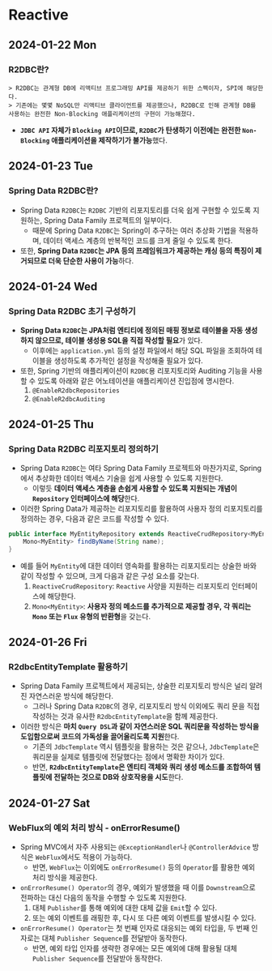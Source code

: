# Reactive
## 2024-01-22 Mon
### R2DBC란?
```
> R2DBC는 관계형 DB에 리액티브 프로그래밍 API를 제공하기 위한 스펙이자, SPI에 해당한다.
> 기존에는 몇몇 NoSQL만 리액티브 클라이언트를 제공했으나, R2DBC로 인해 관계형 DB를 사용하는 완전한 Non-Blocking 애플리케이션의 구현이 가능해졌다.
```
* **`JDBC API` 자체가 `Blocking API`이므로, `R2DBC`가 탄생하기 이전에는 완전한 `Non-Blocking` 애플리케이션을 제작하기가 불가능**했다.

## 2024-01-23 Tue
### Spring Data R2DBC란?
* Spring Data `R2DBC`는 `R2DBC` 기반의 리포지토리를 더욱 쉽게 구현할 수 있도록 지원하는, Spring Data Family 프로젝트의 일부이다.
  * 때문에 Spring Data `R2DBC`는 Spring이 추구하는 여러 추상화 기법을 적용하며, 데이터 액세스 계층의 반복적인 코드를 크게 줄일 수 있도록 한다.
* 또한, **Spring Data `R2DBC`는 JPA 등의 프레임워크가 제공하는 캐싱 등의 특징이 제거되므로 더욱 단순한 사용이 가능**하다.

## 2024-01-24 Wed
### Spring Data R2DBC 초기 구성하기
* **Spring Data `R2DBC`는 JPA처럼 엔티티에 정의된 매핑 정보로 테이블을 자동 생성하지 않으므로, 테이블 생성용 SQL을 직접 작성할 필요**가 있다.
  * 이후에는 `application.yml` 등의 설정 파일에서 해당 SQL 파일을 조회하여 테이블을 생성하도록 추가적인 설정을 작성해줄 필요가 있다.
* 또한, Spring 기반의 애플리케이션이 `R2DBC`용 리포지토리와 Auditing 기능을 사용할 수 있도록 아래와 같은 어노테이션을 애플리케이션 진입점에 명시한다.
  1. `@EnableR2dbcRepositories`
  2. `@EnableR2dbcAuditing`

## 2024-01-25 Thu
### Spring Data R2DBC 리포지토리 정의하기
* Spring Data `R2DBC`는 여타 Spring Data Family 프로젝트와 마찬가지로, Spring에서 추상화한 데이터 액세스 기술을 쉽게 사용할 수 있도록 지원한다.
  * 이렇듯 **데이터 액세스 계층을 손쉽게 사용할 수 있도록 지원되는 개념이 `Repository` 인터페이스에 해당**한다.
* 이러한 Spring Data가 제공하는 리포지토리를 활용하여 사용자 정의 리포지토리를 정의하는 경우, 다음과 같은 코드를 작성할 수 있다.
```Java
public interface MyEntityRepository extends ReactiveCrudRepository<MyEntity, Long> {
    Mono<MyEntity> findByName(String name);
}
```
* 예를 들어 `MyEntity`에 대한 데이터 영속화를 활용하는 리포지토리는 상술한 바와 같이 작성할 수 있으며, 크게 다음과 같은 구성 요소를 갖는다.
  1. `ReactiveCrudRepository`: `Reactive` 사양을 지원하는 리포지토리 인터페이스에 해당한다.
  2. `Mono<MyEntity>`: **사용자 정의 메소드를 추가적으로 제공할 경우, 각 쿼리는 `Mono` 또는 `Flux` 유형의 반환형**을 갖는다.

## 2024-01-26 Fri
### R2dbcEntityTemplate 활용하기
* Spring Data Family 프로젝트에서 제공되는, 상술한 리포지토리 방식은 널리 알려진 자연스러운 방식에 해당한다.
  * 그러나 Spring Data `R2DBC`의 경우, 리포지토리 방식 이외에도 쿼리 문을 직접 작성하는 것과 유사한 `R2dbcEntityTemplate`을 함께 제공한다.
* 이러한 방식은 **마치 `Query DSL`과 같이 자연스러운 SQL 쿼리문을 작성하는 방식을 도입함으로써 코드의 가독성을 끌어올리도록 지원**한다.
  * 기존의 `JdbcTemplate` 역시 템플릿을 활용하는 것은 같으나, `JdbcTemplate`은 쿼리문을 실제로 템플릿에 전달했다는 점에서 명확한 차이가 있다.
  * 반면, **`R2dbcEntityTemplate`은 엔티티 객체와 쿼리 생성 메소드를 조합하여 템플릿에 전달하는 것으로 DB와 상호작용을 시도**한다.

## 2024-01-27 Sat
### WebFlux의 예외 처리 방식 - onErrorResume()
* Spring MVC에서 자주 사용되는 `@ExceptionHandler`나 `@ControllerAdvice` 방식은 `WebFlux`에서도 적용이 가능하다.
  * 반면, `WebFlux`는 이외에도 `onErrorResume()` 등의 `Operator`를 활용한 예외 처리 방식을 제공한다.
* `onErrorResume() Operator`의 경우, 예외가 발생했을 때 이를 `Downstream`으로 전파하는 대신 다음의 동작을 수행할 수 있도록 지원한다.
  1. 대체 `Publisher`를 통해 예외에 대한 대체 값을 `Emit`할 수 있다.
  2. 또는 예외 이벤트를 래핑한 후, 다시 또 다른 예외 이벤트를 발생시킬 수 있다.
* `onErrorResume() Operator`는 첫 번째 인자로 대응되는 예외 타입을, 두 번째 인자로는 대체 `Publisher Sequence`를 전달받아 동작한다.
  * 반면, 예외 타입 인자를 생략한 경우에는 모든 예외에 대해 활용될 대체 `Publisher Sequence`를 전달받아 동작한다.